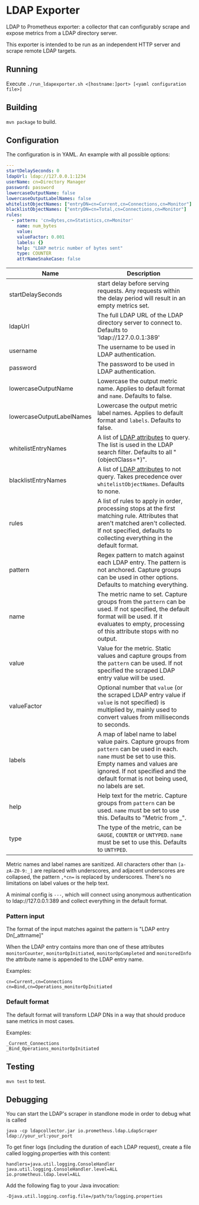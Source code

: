 LDAP Exporter
=====

LDAP to Prometheus exporter: a collector that can configurably scrape and expose metrics from a LDAP directory server.

This exporter is intended to be run as an independent HTTP server and scrape remote LDAP targets.

## Running

Execute `./run_ldapexporter.sh <[hostname:]port> [<yaml configuration file>]` 

## Building

`mvn package` to build.

## Configuration
The configuration is in YAML. An example with all possible options:
```yaml
---
startDelaySeconds: 0
ldapUrl: ldap://127.0.0.1:1234
userName: cn=Directory Manager
password: password
lowercaseOutputName: false
lowercaseOutputLabelNames: false
whitelistObjectNames: ["entryDN=cn=Current,cn=Connections,cn=Monitor"]
blacklistObjectNames: ["entryDN=cn=Total,cn=Connections,cn=Monitor"]
rules:
  - pattern: 'cn=Bytes,cn=Statistics,cn=Monitor'
    name: num_bytes
    value: 
    valueFactor: 0.001
    labels: {}
    help: "LDAP metric number of bytes sent"
    type: COUNTER
    attrNameSnakeCase: false
```
Name     | Description
---------|------------
startDelaySeconds | start delay before serving requests. Any requests within the delay period will result in an empty metrics set.
ldapUrl  | The full LDAP URL of the LDAP directory server to connect to. Defaults to 'ldap://127.0.0.1:389'
username | The username to be used in LDAP authentication.
password | The password to be used in LDAP authentication.
lowercaseOutputName | Lowercase the output metric name. Applies to default format and `name`. Defaults to false.
lowercaseOutputLabelNames | Lowercase the output metric label names. Applies to default format and `labels`. Defaults to false.
whitelistEntryNames | A list of [LDAP attributes](https://tools.ietf.org/html/rfc4512#section-2.5) to query. The list is used in the LDAP search filter. Defaults to all "(objectClass=*)".
blacklistEntryNames | A list of [LDAP attributes](https://tools.ietf.org/html/rfc4512#section-2.5) to not query. Takes precedence over `whitelistObjectNames`. Defaults to none.
rules    | A list of rules to apply in order, processing stops at the first matching rule. Attributes that aren't matched aren't collected. If not specified, defaults to collecting everything in the default format.
pattern  | Regex pattern to match against each LDAP entry. The pattern is not anchored. Capture groups can be used in other options. Defaults to matching everything.
name     | The metric name to set. Capture groups from the `pattern` can be used. If not specified, the default format will be used. If it evaluates to empty, processing of this attribute stops with no output.
value    | Value for the metric. Static values and capture groups from the `pattern` can be used. If not specified the scraped LDAP entry value will be used.
valueFactor | Optional number that `value` (or the scraped LDAP entry value if `value` is not specified) is multiplied by, mainly used to convert values from milliseconds to seconds.
labels   | A map of label name to label value pairs. Capture groups from `pattern` can be used in each. `name` must be set to use this. Empty names and values are ignored. If not specified and the default format is not being used, no labels are set.
help     | Help text for the metric. Capture groups from `pattern` can be used. `name` must be set to use this. Defaults to "Metric from <LDAP entryDN>_<LDAP attribute>".
type     | The type of the metric, can be `GAUGE`, `COUNTER` or `UNTYPED`. `name` must be set to use this. Defaults to `UNTYPED`.

Metric names and label names are sanitized. All characters other than `[a-zA-Z0-9:_]` are replaced with underscores,
and adjacent underscores are collapsed, the pattern `,*cn=` is replaced by underscores. There's no limitations on label values or the help text.

A minimal config is `---`, which will connect using anonymous authentication to ldap://127.0.0.1:389 and collect everything in the default format.

### Pattern input
The format of the input matches against the pattern is "LDAP entry Dn[_attrname]"

When the LDAP entry contains more than one of these attributes `monitorCounter`, `monitorOpInitiated`, `monitorOpCompleted` and `monitoredInfo` the attribute name is appended to the LDAP entry name. 

Examples:
```
cn=Current,cn=Connections
cn=Bind,cn=Operations_monitorOpInitiated
```

### Default format
The default format will transform LDAP DNs in a way that should produce sane metrics in most cases.

Examples:
```
_Current_Connections
_Bind_Operations_monitorOpInitiated
```

## Testing

`mvn test` to test.

## Debugging

You can start the LDAP's scraper in standlone mode in order to debug what is called 

`java -cp ldapcollector.jar io.prometheus.ldap.LdapScraper  ldap://your_url:your_port`

To get finer logs (including the duration of each LDAP request),
create a file called logging.properties with this content:

```
handlers=java.util.logging.ConsoleHandler
java.util.logging.ConsoleHandler.level=ALL
io.prometheus.ldap.level=ALL
```

Add the following flag to your Java invocation:

`-Djava.util.logging.config.file=/path/to/logging.properties`

